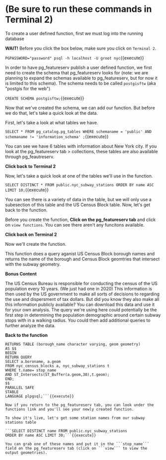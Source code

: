 # (Be sure to run these commands in Terminal 2)

To create a user defined function, first we must log into the running database

**WAIT!** Before you click the box below, make sure you click on ```Terminal 2```. 

```PGPASSWORD="password" psql -h localhost -U groot nyc```{{execute}}

In order to have pg_featureserv publish a user defined function, we first need to create the schema that pg_featureserv looks for (note: we are planning to expand the schemas available to pg_featureserv, but for now it is limited to this schema). The schema needs to be called ```postgisftw``` (aka "postgis for the web")

```CREATE SCHEMA postgisftw;```{{execute}}

Now that we've created the schema, we can add our function. But before we do that, let's take a quick look at the data. 

First, let's take a look at what tables we have.

```SELECT * FROM pg_catalog.pg_tables WHERE schemaname = 'public' AND schemaname != 'information_schema' ;```{{execute}} 

You can see we have 6 tables with information about New York city. If you look at the pg_featureserv tab > collections, these tables are also available through pg_feautreserv. 

**Click back to Terminal 2**

Now, let's take a quick look at one of the tables we'll use in the function.

```SELECT DISTINCT * FROM public.nyc_subway_stations ORDER BY name ASC LIMIT 10;```{{execute}}

You can see there is a variety of data in the table, but we will only use a subesection of this table and the US Census Block table. Now, let's get back to the function. 

Before you create the function, **Click on the pg_featureserv tab** and click on ```view functions```. You can see there aren't any funcitons available. 

**Click back on Terminal 2**

Now we'll create the function.

This function does a query aganist US Census Block borough names and returns the name of the borough and Census Block geomtries that intersect with the subway geometry.

**Bonus Content** 

The US Census Bureau is responsible for conducting the census of the US population every 10 years. (We just had one in 2020) This information is then used by the US government to make all sorts of decisions to regarding the use and dispersment of tax dollars. But did you know they also make all this information publicly available? You can download this data and use it for your own analysis. The query we're using here could potentially be the first step in determining the population demographic around certain subway stops with in a walking radius. You could then add additional queries to further analyze the data. 

**Back to the function**

```CREATE or REPLACE FUNCTION postgisftw.nyc_katacoda(stop_name character varying DEFAULT 'Bronx Park East')
RETURNS TABLE (borough_name character varying, geom geometry)
AS $$
BEGIN
RETURN QUERY
SELECT a.boroname, a.geom 
FROM nyc_census_blocks a, nyc_subway_stations t
WHERE t.name= stop_name
AND ST_Intersects(ST_Buffer(a.geom,30),t.geom);
END;
$$
PARALLEL SAFE
STABLE
LANGUAGE plpgsql;```{{execute}}

Now if you return to the pg_featureserv tab, you can look under the functions link and you'll see your newly created function.

To show it's live, let's get some station names from our subway stations table

```SELECT DISTINCT name FROM public.nyc_subway_stations
ORDER BY name ASC LIMIT 30;```{{execute}}

You can grab one of these names and put it in the ```stop_name``` field on the pg_featureserv tab (click on ```view``` to view the output geometries).

